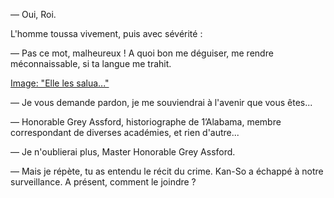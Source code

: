 — Oui, Roi.

L'homme toussa vivement, puis avec sévérité :

— Pas ce mot, malheureux ! A quoi bon me déguiser, me rendre méconnaissable, si ta langue me trahit.

[Image: "Elle les salua..."](../images/1-page-331.JPG)

— Je vous demande pardon, je me souviendrai à l'avenir que vous êtes...

— Honorable Grey Assford, historiographe de 1’Alabama, membre correspondant de diverses académies, et rien d'autre...

— Je n'oublierai plus, Master Honorable Grey Assford.

— Mais je répète, tu as entendu le récit du crime. Kan-So a échappé à notre surveillance. A présent, comment le joindre ?
